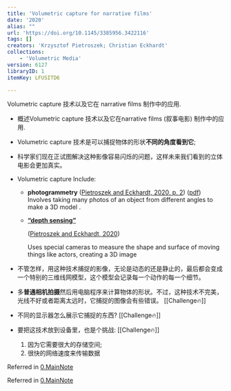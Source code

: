 ```yaml
---
title: 'Volumetric capture for narrative films'
date: '2020'
alias: ""
url: 'https://doi.org/10.1145/3385956.3422116'
tags: []
creators: 'Krzysztof Pietroszek; Christian Eckhardt'
collections:
    - 'Volumetric Media'
version: 6127
libraryID: 1
itemKey: LFUSITD6

---
```

Volumetric capture 技术以及它在 narrative films 制作中的应用.

*   概述Volumetric capture 技术以及它在narrative films (叙事电影) 制作中的应用.

*   Volumetric capture 技术是可以捕捉物体的形状**不同的角度看到它**;

*   科学家们现在正试图解决这种影像容易闪烁的问题，这样未来我们看到的立体电影会更加真实。

*   Volumetric capture Include:

    *   **photogrammetry** ([⁨Pietroszek⁩ and ⁨Eckhardt⁩, 2020, p. 2](zotero://select/library/items/YMLAF3P8)) ([pdf](zotero://open-pdf/library/items/TEAC3KXX?page=2\&annotation=4IL8HJVT)) Involves taking many photos of an object from different angles to make a 3D model .

    *   <span class="highlight" data-annotation="%7B%22attachmentURI%22%3A%22http%3A%2F%2Fzotero.org%2Fusers%2F8931831%2Fitems%2FTEAC3KXX%22%2C%22annotationKey%22%3A%22WA7NVT5B%22%2C%22color%22%3A%22%23ffd400%22%2C%22pageLabel%22%3A%222%22%2C%22position%22%3A%7B%22pageIndex%22%3A1%2C%22rects%22%3A%5B%5B170.447%2C572.821%2C220.301%2C581.788%5D%5D%7D%2C%22citationItem%22%3A%7B%22uris%22%3A%5B%22http%3A%2F%2Fzotero.org%2Fusers%2F8931831%2Fitems%2FYMLAF3P8%22%5D%2C%22locator%22%3A%222%22%7D%7D" ztype="zhighlight"><a href="zotero://open-pdf/library/items/TEAC3KXX?page=2&#x26;annotation=WA7NVT5B"><strong>“depth sensing”</strong></a></span>

        <span class="citation" data-citation="%7B%22citationItems%22%3A%5B%7B%22uris%22%3A%5B%22http%3A%2F%2Fzotero.org%2Fusers%2F8931831%2Fitems%2FYMLAF3P8%22%5D%7D%5D%2C%22properties%22%3A%7B%7D%7D" ztype="zcitation">(<span class="citation-item"><a href="zotero://select/library/items/YMLAF3P8">Pietroszek and Eckhardt, 2020</a></span>)</span>

        Uses special cameras to measure the shape and surface of moving things like actors, creating a 3D image

*   不管怎样，用这种技术捕捉的影像，无论是动态的还是静止的，最后都会变成一个特别的三维线网模型，这个模型会记录每一个动作的每一个细节。

*   多**普通相机拍摄**然后用电脑程序来计算物体的形状。不过，这种技术不完美，光线不好或者距离太远时，它捕捉的图像会有些错误。 [[Challenge🔥]]  

*   不同的显示器怎么展示它捕捉的东西? [[Challenge🔥]]

*   要把这技术放到设备里，也是个挑战: [[Challenge🔥]]

    1.  因为它需要很大的存储空间;
    2.  很快的网络速度来传输数据

Referred in <a href="./0.MainNote-HL8SQUD7.md" rel="noopener noreferrer nofollow" zhref="zotero://note/u/HL8SQUD7/?ignore=1&#x26;line=3" ztype="znotelink" class="internal-link">0.MainNote</a>

Referred in <a href="./0.MainNote-HL8SQUD7.md" rel="noopener noreferrer nofollow" zhref="zotero://note/u/HL8SQUD7/?ignore=1&#x26;line=-1" ztype="znotelink" class="internal-link">0.MainNote</a>
